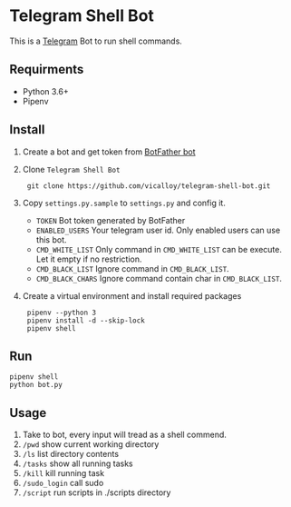 # Telegram Shell Bot

This is a [Telegram](http://telegram.org) Bot to run shell commands. 

## Requirments

- Python 3.6+
- Pipenv

## Install
1. Create a bot and get token from [BotFather bot](https://telegram.me/BotFather)
1. Clone `Telegram Shell Bot`

        git clone https://github.com/vicalloy/telegram-shell-bot.git
        
1. Copy `settings.py.sample` to `settings.py` and config it.
    - `TOKEN` Bot token generated by BotFather
    - `ENABLED_USERS` Your telegram user id. Only enabled users can use this bot.  
    - `CMD_WHITE_LIST` Only command in `CMD_WHITE_LIST` can be execute. Let it empty if no restriction.
    - `CMD_BLACK_LIST` Ignore command in `CMD_BLACK_LIST`.
    - `CMD_BLACK_CHARS` Ignore command contain char in `CMD_BLACK_LIST`.

1. Create a virtual environment and install required packages
        
        pipenv --python 3
        pipenv install -d --skip-lock
        pipenv shell

## Run

```
pipenv shell
python bot.py
```

## Usage

1. Take to bot, every input will tread as a shell commend.
1. `/pwd` show current working directory
1. `/ls` list directory contents
1. `/tasks` show all running tasks
1. `/kill` kill running task
1. `/sudo_login` call sudo
1. `/script` run scripts in ./scripts directory
